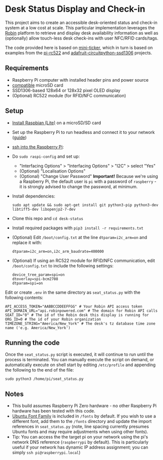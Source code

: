 # Desk Status Display and Check-in

This project aims to create an accessible desk-oriented status and check-in system at a low cost at scale. This particular implementation leverages the [Robin](https://robinpowered.com/) platform to retrieve and display desk availability information as well as (optionally) allow touch-less desk check-ins with user NFC/RFID cards/tags.

The code provided here is based on [mini-ticker](https://github.com/jprusik/mini-ticker), which in turn is based on examples from the [pi-rc522](https://github.com/ondryaso/pi-rc522) and [adafruit-circuitpython-ssd1306](https://github.com/adafruit/Adafruit_CircuitPython_SSD1306) projects.

## Requirements

- Raspberry Pi computer with installed header pins and power source
- [compatible](https://www.raspberrypi.org/documentation/installation/sd-cards.md) microSD card
- SSD1306-based 128x64 or 128x32 pixel OLED display
- (Optional) RC522 module (for RFID/NFC communication)

## Setup

- [Install Raspbian (Lite)](https://www.raspberrypi.org/downloads/raspbian/) on a microSD/SD card
- Set up the Raspberry Pi to run headless and connect it to your network ([guide](https://www.raspberrypi.org/documentation/configuration/wireless/headless.md))
- [ssh into the Raspberry Pi](https://www.raspberrypi.org/documentation/remote-access/ssh/):
- Do `sudo raspi-config` and set up:
  - "Interfacing Options" > "Interfacing Options" > "I2C" > select "Yes"
  - (Optional) "Localisation Options"
  - (Optional) "Change User Password"
    **Important!** Because we're using a Raspberry Pi, the default user is `pi` with a password of `raspberry` - it is strongly advised to change the password, at minimum.
- Install dependencies:

  ```shell
  sudo apt update && sudo apt-get install git python3-pip python3-dev libtiff5-dev libopenjp2-7-dev
  ```

- Clone this repo and `cd desk-status`
- Install required packages with `pip3 install -r requirements.txt`
- (Optional) Edit `/boot/config.txt` at the line `dtparam=i2c_arm=on` and replace it with:

  ```shell
  dtparam=i2c_arm=on,i2c_arm_baudrate=400000
  ```

- (Optional) If using an RC522 module for RFID/NFC communication, edit `/boot/config.txt` to include the following settings:

  ```settings
  device_tree_param=spi=on
  dtoverlay=spi-bcm2708
  dtparam=spi=on
  ```

Edit or create `.env` in the same directory as `seat_status.py` with the following contents:

```shell
API_ACCESS_TOKEN="AABBCCDDEEFFGG" # Your Robin API access token
API_DOMAIN_URL="api.robinpowered.com" # The domain for Robin API calls
SEAT_ID="0" # The id of the Robin desk this display is running for
ORG_ID=0 # The id of your Robin organization
TIMEZONE_STRING="America/New_York" # The desk's tz database time zone name ('e.g. America/New_York')
```

## Running the code

Once the `seat_status.py` script is executed, it will continue to run until the process is terminated. You can manually execute the script on demand, or automatically execute on shell start by editing `/etc/profile` and appending the following to the end of the file:

```shell
sudo python3 /home/pi/seat_status.py
```

## Notes

- This build assumes Raspberry Pi Zero hardware - no other Raspberry Pi hardware has been tested with this code.
- [Ubuntu Font Family](https://design.ubuntu.com/font/) is included in `/fonts` by default. If you wish to use a different font, add them to the `/fonts` directory and update the import references in `seat_status.py` (note, line spacing currently presumes Ubuntu fonts and may require adjustments when using other fonts).
- Tip: You can access the the target pi on your network using the pi's network DNS reference (`raspberrypi` by default). This is particularly useful if your network has dynamic IP address assignment; you can simply `ssh pi@raspberrypi.local`)
